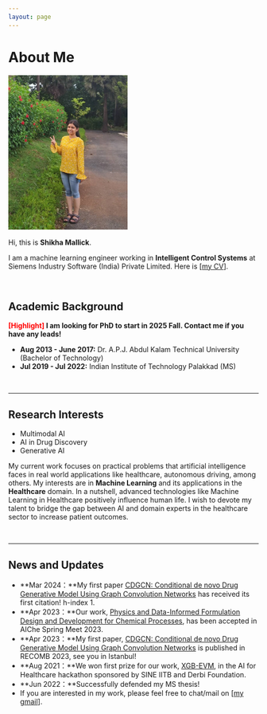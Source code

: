 ```yaml
---
layout: page
---
```


# About Me

<img src="images/profile_big_2.jpg" class="floatpic" width="240" height="310">

Hi, this is **Shikha Mallick**.

I am a machine learning engineer working in **Intelligent Control Systems** at Siemens Industry Software (India) Private Limited. Here is [[my CV](file/CV_Shikha_Mallick.pdf)].

<br>

## Academic Background

**<font color='red'>[Highlight]</font> I am looking for PhD to start in 2025 Fall. Contact me if you have any leads!**

- **Aug 2013 - June 2017:** Dr. A.P.J. Abdul Kalam Technical University (Bachelor of Technology)
- **Jul 2019 - Jul 2022:** Indian Institute of Technology Palakkad (MS)

<br>

---

## Research Interests

- Multimodal AI
- AI in Drug Discovery
- Generative AI

My current work focuses on practical problems that artificial intelligence faces in real world applications like healthcare, autonomous driving, among others. My interests are in **Machine Learning** and its applications in the **Healthcare** domain. In a nutshell, advanced technologies like Machine Learning in Healthcare positively influence human life.  I wish to devote my talent to bridge the gap between AI and domain experts in the healthcare sector to increase patient outcomes.

<br>

---

## News and Updates

- **Mar 2024：**My first paper [CDGCN: Conditional de novo Drug Generative Model Using Graph Convolution Networks](https://link.springer.com/chapter/10.1007/978-3-031-29119-7_7) has received its first citation! h-index 1.
- **Apr 2023：**Our work, [Physics and Data-Informed Formulation Design and Development for Chemical Processes](https://aiche.confex.com/aiche/2023/meetingapp.cgi/Paper/662550), has been accepted in AIChe Spring Meet 2023.
- **Apr 2023：**My first paper, [CDGCN: Conditional de novo Drug Generative Model Using Graph Convolution Networks](https://link.springer.com/chapter/10.1007/978-3-031-29119-7_7) is published in RECOMB 2023, see you in Istanbul!
- **Aug 2021：**We won first prize for our work, [XGB-EVM](https://github.com/mshik/XGB-EVM), in the AI for Healthcare hackathon sponsored by SINE IITB and Derbi Foundation.
- **Jun 2022：**Successfully defended my MS thesis!
- If you are interested in my work, please feel free to chat/mail on [[my gmail](mallickshikha@gmail.com)].
